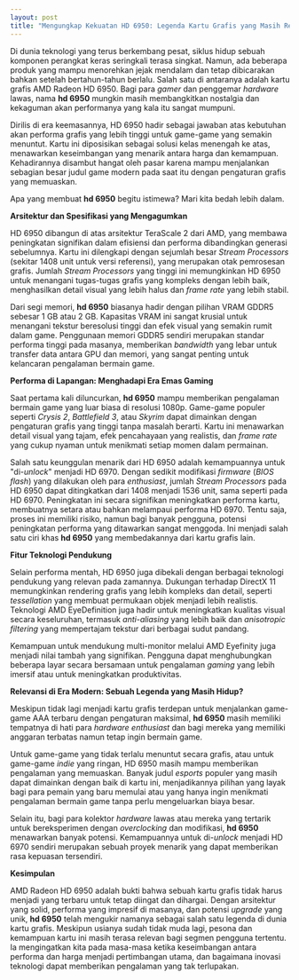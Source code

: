 ```yaml
---
layout: post
title: "Mengungkap Kekuatan HD 6950: Legenda Kartu Grafis yang Masih Relevan"
---
```


Di dunia teknologi yang terus berkembang pesat, siklus hidup sebuah komponen perangkat keras seringkali terasa singkat. Namun, ada beberapa produk yang mampu menorehkan jejak mendalam dan tetap dibicarakan bahkan setelah bertahun-tahun berlalu. Salah satu di antaranya adalah kartu grafis AMD Radeon HD 6950. Bagi para *gamer* dan penggemar *hardware* lawas, nama **hd 6950** mungkin masih membangkitkan nostalgia dan kekaguman akan performanya yang kala itu sangat mumpuni.

Dirilis di era keemasannya, HD 6950 hadir sebagai jawaban atas kebutuhan akan performa grafis yang lebih tinggi untuk game-game yang semakin menuntut. Kartu ini diposisikan sebagai solusi kelas menengah ke atas, menawarkan keseimbangan yang menarik antara harga dan kemampuan. Kehadirannya disambut hangat oleh pasar karena mampu menjalankan sebagian besar judul game modern pada saat itu dengan pengaturan grafis yang memuaskan.

Apa yang membuat **hd 6950** begitu istimewa? Mari kita bedah lebih dalam.

**Arsitektur dan Spesifikasi yang Mengagumkan**

HD 6950 dibangun di atas arsitektur TeraScale 2 dari AMD, yang membawa peningkatan signifikan dalam efisiensi dan performa dibandingkan generasi sebelumnya. Kartu ini dilengkapi dengan sejumlah besar *Stream Processors* (sekitar 1408 unit untuk versi referensi), yang merupakan otak pemrosesan grafis. Jumlah *Stream Processors* yang tinggi ini memungkinkan HD 6950 untuk menangani tugas-tugas grafis yang kompleks dengan lebih baik, menghasilkan detail visual yang lebih halus dan *frame rate* yang lebih stabil.

Dari segi memori, **hd 6950** biasanya hadir dengan pilihan VRAM GDDR5 sebesar 1 GB atau 2 GB. Kapasitas VRAM ini sangat krusial untuk menangani tekstur beresolusi tinggi dan efek visual yang semakin rumit dalam game. Penggunaan memori GDDR5 sendiri merupakan standar performa tinggi pada masanya, memberikan *bandwidth* yang lebar untuk transfer data antara GPU dan memori, yang sangat penting untuk kelancaran pengalaman bermain game.

**Performa di Lapangan: Menghadapi Era Emas Gaming**

Saat pertama kali diluncurkan, **hd 6950** mampu memberikan pengalaman bermain game yang luar biasa di resolusi 1080p. Game-game populer seperti *Crysis 2*, *Battlefield 3*, atau *Skyrim* dapat dimainkan dengan pengaturan grafis yang tinggi tanpa masalah berarti. Kartu ini menawarkan detail visual yang tajam, efek pencahayaan yang realistis, dan *frame rate* yang cukup nyaman untuk menikmati setiap momen dalam permainan.

Salah satu keunggulan menarik dari HD 6950 adalah kemampuannya untuk "di-*unlock*" menjadi HD 6970. Dengan sedikit modifikasi *firmware* (*BIOS flash*) yang dilakukan oleh para *enthusiast*, jumlah *Stream Processors* pada HD 6950 dapat ditingkatkan dari 1408 menjadi 1536 unit, sama seperti pada HD 6970. Peningkatan ini secara signifikan meningkatkan performa kartu, membuatnya setara atau bahkan melampaui performa HD 6970. Tentu saja, proses ini memiliki risiko, namun bagi banyak pengguna, potensi peningkatan performa yang ditawarkan sangat menggoda. Ini menjadi salah satu ciri khas **hd 6950** yang membedakannya dari kartu grafis lain.

**Fitur Teknologi Pendukung**

Selain performa mentah, HD 6950 juga dibekali dengan berbagai teknologi pendukung yang relevan pada zamannya. Dukungan terhadap DirectX 11 memungkinkan rendering grafis yang lebih kompleks dan detail, seperti *tessellation* yang membuat permukaan objek menjadi lebih realistis. Teknologi AMD EyeDefinition juga hadir untuk meningkatkan kualitas visual secara keseluruhan, termasuk *anti-aliasing* yang lebih baik dan *anisotropic filtering* yang mempertajam tekstur dari berbagai sudut pandang.

Kemampuan untuk mendukung multi-monitor melalui AMD Eyefinity juga menjadi nilai tambah yang signifikan. Pengguna dapat menghubungkan beberapa layar secara bersamaan untuk pengalaman *gaming* yang lebih imersif atau untuk meningkatkan produktivitas.

**Relevansi di Era Modern: Sebuah Legenda yang Masih Hidup?**

Meskipun tidak lagi menjadi kartu grafis terdepan untuk menjalankan game-game AAA terbaru dengan pengaturan maksimal, **hd 6950** masih memiliki tempatnya di hati para *hardware enthusiast* dan bagi mereka yang memiliki anggaran terbatas namun tetap ingin bermain game.

Untuk game-game yang tidak terlalu menuntut secara grafis, atau untuk game-game *indie* yang ringan, HD 6950 masih mampu memberikan pengalaman yang memuaskan. Banyak judul *esports* populer yang masih dapat dimainkan dengan baik di kartu ini, menjadikannya pilihan yang layak bagi para pemain yang baru memulai atau yang hanya ingin menikmati pengalaman bermain game tanpa perlu mengeluarkan biaya besar.

Selain itu, bagi para kolektor *hardware* lawas atau mereka yang tertarik untuk bereksperimen dengan *overclocking* dan modifikasi, **hd 6950** menawarkan banyak potensi. Kemampuannya untuk di-*unlock* menjadi HD 6970 sendiri merupakan sebuah proyek menarik yang dapat memberikan rasa kepuasan tersendiri.

**Kesimpulan**

AMD Radeon HD 6950 adalah bukti bahwa sebuah kartu grafis tidak harus menjadi yang terbaru untuk tetap diingat dan dihargai. Dengan arsitektur yang solid, performa yang impresif di masanya, dan potensi *upgrade* yang unik, **hd 6950** telah mengukir namanya sebagai salah satu legenda di dunia kartu grafis. Meskipun usianya sudah tidak muda lagi, pesona dan kemampuan kartu ini masih terasa relevan bagi segmen pengguna tertentu. Ia mengingatkan kita pada masa-masa ketika keseimbangan antara performa dan harga menjadi pertimbangan utama, dan bagaimana inovasi teknologi dapat memberikan pengalaman yang tak terlupakan.
